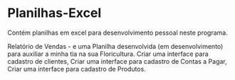 # Planilhas-Excel
Contém planilhas em excel para desenvolvimento pessoal neste programa.

Relatório de Vendas - e uma Planilha desenvolvida (em desenvolvimento) para auxiliar a minha tia na sua Floricultura.
Criar uma interface para cadastro de clientes,
Criar uma interface para cadastro de Contas a Pagar,
Criar uma interface para cadastro de Produtos.
